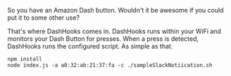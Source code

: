So you have an Amazon Dash button. Wouldn't it be awesome if you could put it to some other use?

That's where DashHooks comes in. DashHooks runs within your WiFi and monitors your Dash Button for presses.
When a press is detected, DashHooks runs the configured script. As simple as that.

    npm install
    node index.js -a a0:32:ab:21:37:fa -c ./sampleSlackNotiication.sh
